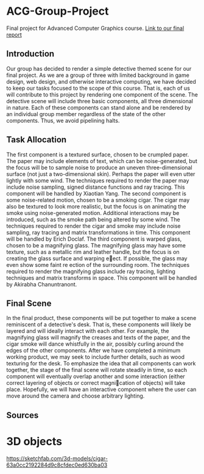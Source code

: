 # ACG-Group-Project
Final project for Advanced Computer Graphics course. [Link to our final report](https://www.overleaf.com/read/vgsbmwyvfddw)


## Introduction
Our group has decided to render a simple detective themed scene for our final project. As we
are a group of three with limited background in game design, web design, and otherwise interactive
computing, we have decided to keep our tasks focused to the scope of this course. That is, each of
us will contribute to this project by rendering one component of the scene. The detective scene will
include three basic components, all three dimensional in nature. Each of these components can stand
alone and be rendered by an individual group member regardless of the state of the other components.
Thus, we avoid pipelining halts.

## Task Allocation
The first component is a textured surface, chosen to be crumpled paper. The paper may include
elements of text, which can be noise-generated, but the focus will be to sample noise to produce an
uneven three-dimensional surface (not just a two-dimensional skin). Perhaps the paper will even 
utter
lightly with some wind. The techniques required to render the paper may include noise sampling,
signed distance functions and ray tracing. This component will be handled by Xiaotian Yang.
The second component is some noise-related motion, chosen to be a smoking cigar. The cigar may
also be textured to look more realistic, but the focus is on animating the smoke using noise-generated
motion. Additional interactions may be introduced, such as the smoke path being altered by some
wind. The techniques required to render the cigar and smoke may include noise sampling, ray tracing
and matrix transformations in time. This component will be handled by Erich Doclaf.
The third component is warped glass, chosen to be a magnifying glass. The magnifying glass may
have some texture, such as a metallic rim and leather handle, but the focus is on creating the glass
surface and warping eect. If possible, the glass may even show some faint re
ection of the surrounding
room. The techniques required to render the magnifying glass include ray tracing, lighting techniques
and matrix transforms in space. This component will be handled by Akirabha Chanuntranont.

## Final Scene
In the final product, these components will be put together to make a scene reminiscent of a
detective's desk. That is, these components will likely be layered and will ideally interact with each
other. For example, the magnifying glass will magnify the creases and texts of the paper, and the cigar
smoke will dance whistfully in the air, possibly curling around the edges of the other components.
After we have completed a minimum working product, we may seek to include further details, such
as wood texturing for the desk. To emphasize the idea that all components can work together, the
stage of the final scene will rotate steadily in time, so each component will eventually overlap another
and some interaction (either correct layering of objects or correct magnication of objects) will take
place. Hopefully, we will have an interactive component where the user can move around the camera
and choose arbitrary lighting.

## Sources

# 3D objects
https://sketchfab.com/3d-models/cigar-63a0cc2192284d9c8cfdec0ed630ba03
